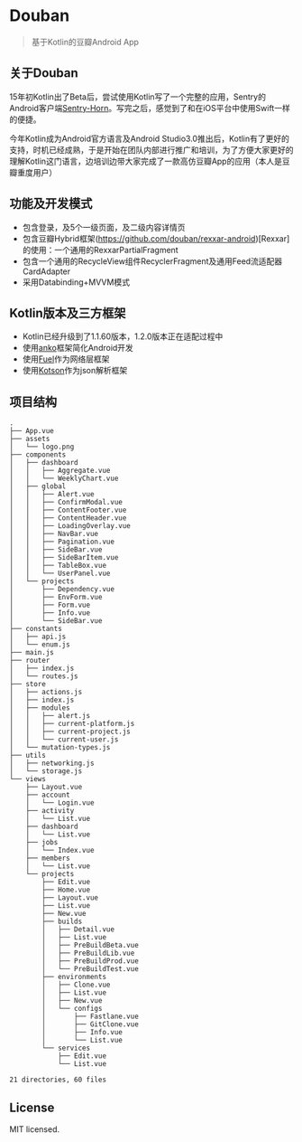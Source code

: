 # Douban
> 基于Kotlin的豆瓣Android App

## 关于Douban
15年初Kotlin出了Beta后，尝试使用Kotlin写了一个完整的应用，Sentry的Android客户端[Sentry-Horn](https://github.com/thierryxing/sentry-horn)。写完之后，感觉到了和在iOS平台中使用Swift一样的便捷。

今年Kotlin成为Android官方语言及Android Studio3.0推出后，Kotlin有了更好的支持，时机已经成熟，于是开始在团队内部进行推广和培训，为了方便大家更好的理解Kotlin这门语言，边培训边带大家完成了一款高仿豆瓣App的应用（本人是豆瓣重度用户）

## 功能及开发模式
* 包含登录，及5个一级页面，及二级内容详情页
* 包含豆瓣Hybrid框架(https://github.com/douban/rexxar-android)[Rexxar]的使用：一个通用的RexxarPartialFragment
* 包含一个通用的RecycleView组件RecyclerFragment及通用Feed流适配器CardAdapter
* 采用Databinding+MVVM模式

## Kotlin版本及三方框架
* Kotlin已经升级到了1.1.60版本，1.2.0版本正在适配过程中
* 使用[anko](https://github.com/Kotlin/anko)框架简化Android开发
* 使用[Fuel](https://github.com/kittinunf/Fuel)作为网络层框架
* 使用[Kotson](https://github.com/SalomonBrys/Kotson)作为json解析框架


## 项目结构

```
.
├── App.vue
├── assets
│   └── logo.png
├── components
│   ├── dashboard
│   │   ├── Aggregate.vue
│   │   └── WeeklyChart.vue
│   ├── global
│   │   ├── Alert.vue
│   │   ├── ConfirmModal.vue
│   │   ├── ContentFooter.vue
│   │   ├── ContentHeader.vue
│   │   ├── LoadingOverlay.vue
│   │   ├── NavBar.vue
│   │   ├── Pagination.vue
│   │   ├── SideBar.vue
│   │   ├── SideBarItem.vue
│   │   ├── TableBox.vue
│   │   └── UserPanel.vue
│   └── projects
│       ├── Dependency.vue
│       ├── EnvForm.vue
│       ├── Form.vue
│       ├── Info.vue
│       └── SideBar.vue
├── constants
│   ├── api.js
│   └── enum.js
├── main.js
├── router
│   ├── index.js
│   └── routes.js
├── store
│   ├── actions.js
│   ├── index.js
│   ├── modules
│   │   ├── alert.js
│   │   ├── current-platform.js
│   │   ├── current-project.js
│   │   └── current-user.js
│   └── mutation-types.js
├── utils
│   ├── networking.js
│   └── storage.js
└── views
    ├── Layout.vue
    ├── account
    │   └── Login.vue
    ├── activity
    │   └── List.vue
    ├── dashboard
    │   └── List.vue
    ├── jobs
    │   └── Index.vue
    ├── members
    │   └── List.vue
    └── projects
        ├── Edit.vue
        ├── Home.vue
        ├── Layout.vue
        ├── List.vue
        ├── New.vue
        ├── builds
        │   ├── Detail.vue
        │   ├── List.vue
        │   ├── PreBuildBeta.vue
        │   ├── PreBuildLib.vue
        │   ├── PreBuildProd.vue
        │   └── PreBuildTest.vue
        ├── environments
        │   ├── Clone.vue
        │   ├── List.vue
        │   ├── New.vue
        │   └── configs
        │       ├── Fastlane.vue
        │       ├── GitClone.vue
        │       ├── Info.vue
        │       └── List.vue
        └── services
            ├── Edit.vue
            └── List.vue

21 directories, 60 files
```

## License
MIT licensed.